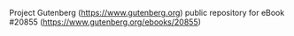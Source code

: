 Project Gutenberg (https://www.gutenberg.org) public repository for eBook #20855 (https://www.gutenberg.org/ebooks/20855)
